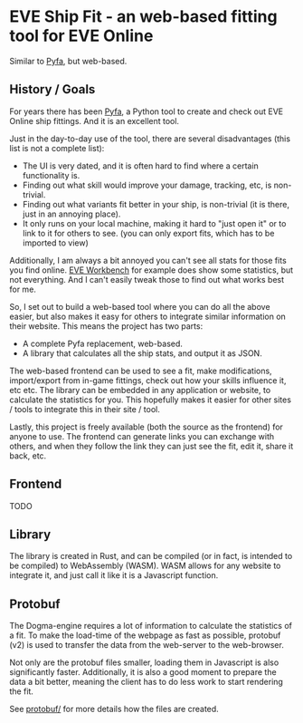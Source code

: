 # EVE Ship Fit - an web-based fitting tool for EVE Online

Similar to [Pyfa](https://github.com/pyfa-org/Pyfa), but web-based.

## History / Goals

For years there has been [Pyfa](https://github.com/pyfa-org/Pyfa), a Python tool to create and check out EVE Online ship fittings.
And it is an excellent tool.

Just in the day-to-day use of the tool, there are several disadvantages (this list is not a complete list):
- The UI is very dated, and it is often hard to find where a certain functionality is.
- Finding out what skill would improve your damage, tracking, etc, is non-trivial.
- Finding out what variants fit better in your ship, is non-trivial (it is there, just in an annoying place).
- It only runs on your local machine, making it hard to "just open it" or to link to it for others to see.
  (you can only export fits, which has to be imported to view)

Additionally, I am always a bit annoyed you can't see all stats for those fits you find online.
[EVE Workbench](https://www.eveworkbench.com) for example does show some statistics, but not everything.
And I can't easily tweak those to find out what works best for me.

So, I set out to build a web-based tool where you can do all the above easier, but also makes it easy for others to integrate similar information on their website.
This means the project has two parts:
- A complete Pyfa replacement, web-based.
- A library that calculates all the ship stats, and output it as JSON.

The web-based frontend can be used to see a fit, make modifications, import/export from in-game fittings, check out how your skills influence it, etc etc.
The library can be embedded in any application or website, to calculate the statistics for you.
This hopefully makes it easier for other sites / tools to integrate this in their site / tool.

Lastly, this project is freely available (both the source as the frontend) for anyone to use.
The frontend can generate links you can exchange with others, and when they follow the link they can just see the fit, edit it, share it back, etc.

## Frontend

TODO

## Library

The library is created in Rust, and can be compiled (or in fact, is intended to be compiled) to WebAssembly (WASM).
WASM allows for any website to integrate it, and just call it like it is a Javascript function.

## Protobuf

The Dogma-engine requires a lot of information to calculate the statistics of a fit.
To make the load-time of the webpage as fast as possible, protobuf (v2) is used to transfer the data from the web-server to the web-browser.

Not only are the protobuf files smaller, loading them in Javascript is also significantly faster.
Additionally, it is also a good moment to prepare the data a bit better, meaning the client has to do less work to start rendering the fit.

See [protobuf/](./protobuf/) for more details how the files are created.

